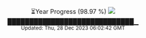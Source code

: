 <p align="center">
⏳Year Progress (98.97 %) <img src="https://file5s.ratemyserver.net/mobs/1062.gif"><br>
█████████████████████████████▁ <br>
<sub>Updated: Thu, 28 Dec 2023 06:02:42 GMT</sub>
</p>


